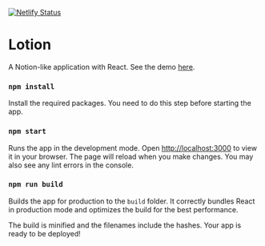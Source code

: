 [![Netlify Status](https://api.netlify.com/api/v1/badges/b88d104c-2890-46e1-8b42-ba38ab4b6399/deploy-status)](https://app.netlify.com/sites/lotion-ensf381/deploys)

# Lotion
A Notion-like application with React. See the demo [here](https://lotion-ensf381.netlify.app/).

### `npm install`
Install the required packages. You need to do this step before starting the app.


### `npm start`

Runs the app in the development mode. Open [http://localhost:3000](http://localhost:3000) to view it in your browser. The page will reload when you make changes. You may also see any lint errors in the console.

### `npm run build`

Builds the app for production to the `build` folder. It correctly bundles React in production mode and optimizes the build for the best performance.

The build is minified and the filenames include the hashes. Your app is ready to be deployed!